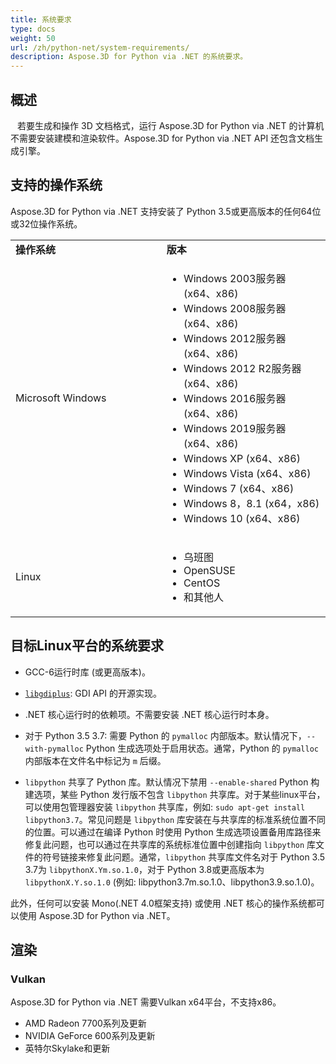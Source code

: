```yaml
---
title: 系统要求
type: docs
weight: 50
url: /zh/python-net/system-requirements/
description: Aspose.3D for Python via .NET 的系统要求。
---
```

##  **概述**
` ` 若要生成和操作 3D 文档格式，运行 Aspose.3D for Python via .NET 的计算机不需要安装建模和渲染软件。Aspose.3D for Python via .NET API 还包含文档生成引擎。
##  **支持的操作系统**
Aspose.3D for Python via .NET 支持安装了 Python 3.5或更高版本的任何64位或32位操作系统。

<table>  
    <tr>
        <td style="font-weight: bold; width:400px">操作系统</td>
        <td style="font-weight: bold; width:400px">版本</td>
    </tr>
    <tr>
        <td>Microsoft Windows</td>
        <td>
            <ul>
                <li>Windows 2003服务器 (x64、x86)</li>
                <li>Windows 2008服务器 (x64、x86)</li>
                <li>Windows 2012服务器 (x64、x86)</li>
                <li>Windows 2012 R2服务器 (x64、x86)</li>
                <li>Windows 2016服务器 (x64、x86)</li>
                <li>Windows 2019服务器 (x64、x86)</li>
                <li>Windows XP (x64、x86)</li>
                <li>Windows Vista (x64、x86)</li>
                <li>Windows 7 (x64、x86)</li>
                <li>Windows 8，8.1 (x64，x86)</li>
                <li>Windows 10 (x64、x86)</li>
            </ul>
        </td>
    </tr>
    <tr>
        <td>Linux</td>
        <td>
            <ul>
                <li>乌班图</li>
                <li>OpenSUSE</li>
                <li>CentOS</li>
                <li>和其他人</li>
            </ul>
        </td>
    </tr>
</table>


## 目标Linux平台的系统要求

- GCC-6运行时库 (或更高版本)。
  
- [`libgdiplus`](https://github.com/mono/libgdiplus): GDI API 的开源实现。

- .NET 核心运行时的依赖项。不需要安装 .NET 核心运行时本身。

- 对于 Python 3.5 3.7: 需要 Python 的 `pymalloc` 内部版本。默认情况下，`--with-pymalloc` Python 生成选项处于启用状态。通常，Python 的 `pymalloc` 内部版本在文件名中标记为 `m` 后缀。

- `libpython` 共享了 Python 库。默认情况下禁用 `--enable-shared` Python 构建选项，某些 Python 发行版不包含 `libpython` 共享库。对于某些linux平台，可以使用包管理器安装 `libpython` 共享库，例如: `sudo apt-get install libpython3.7`。常见问题是 `libpython` 库安装在与共享库的标准系统位置不同的位置。可以通过在编译 Python 时使用 Python 生成选项设置备用库路径来修复此问题，也可以通过在共享库的系统标准位置中创建指向 `libpython` 库文件的符号链接来修复此问题。通常，`libpython` 共享库文件名对于 Python 3.5 3.7为 `libpythonX.Ym.so.1.0`，对于 Python 3.8或更高版本为 `libpythonX.Y.so.1.0` (例如: libpython3.7m.so.1.0、libpython3.9.so.1.0)。



此外，任何可以安装 Mono(.NET 4.0框架支持) 或使用 .NET 核心的操作系统都可以使用 Aspose.3D for Python via .NET。
##  **渲染**
###  **Vulkan**
Aspose.3D for Python via .NET 需要Vulkan x64平台，不支持x86。

- AMD Radeon 7700系列及更新
- NVIDIA GeForce 600系列及更新
- 英特尔Skylake和更新

